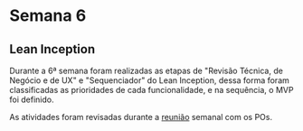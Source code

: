 # Semana 6
## Lean Inception

Durante a 6ª semana foram realizadas as etapas de "Revisão Técnica, de Negócio e de UX" e "Sequenciador" do Lean Inception, dessa forma foram classificadas as prioridades de cada funcionalidade, e na sequência, o MVP foi definido. 

As atividades foram revisadas durante a [reunião](../atas/24-04.md) semanal com os POs.

